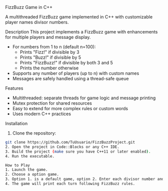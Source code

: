 FizzBuzz Game in C++

A multithreaded FizzBuzz game implemented in C++ with customizable player names divisor numbers.

Description
This project implements a FizzBuzz game with enhancements for multiple players and message display.

- For numbers from 1 to n (default n=100):
  - Prints "Fizz!" if divisible by 3
  - Prints "Buzz!" if divisible by 5
  - Prints "FizzBuzz!" if divisible by both 3 and 5
  - Prints the number otherwise
- Supports any number of players (up to n) with custom names
- Messages are safely handled using a thread-safe queue

 Features
- Multithreaded: separate threads for game logic and message printing
- Mutex protection for shared resources
- Easy to extend for more complex rules or custom words
- Uses modern C++ practices

 Installation
1. Clone the repository:
```bash
git clone https://github.com/TuUsuario/FizzBuzzProject.git
2. Open the project in Code::Blocks or any C++ IDE.
3. Build the project (make sure you have C++11 or later enabled).
4. Run the executable.

How to Play
1. Launch the game.
2. Choose a option game.
3. Option 1. is a default game, option 2. Enter each divisor number and player’s name.
4. The game will print each turn following FizzBuzz rules.


